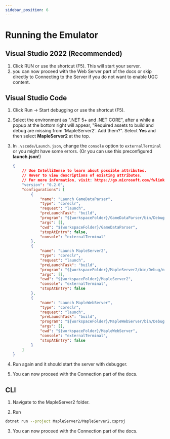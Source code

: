 ```yaml
---
sidebar_position: 6
---
```


# Running the Emulator

## Visual Studio 2022 (Recommended)

1. Click RUN or use the shortcut (F5). This will start your server.
2. you can now proceed with the Web Server part of the docs or skip directly to Connecting to the Server if you do not want to enable UGC content.

## Visual Studio Code

1. Click Run -> Start debugging or use the shortcut (F5).

2. Select the environment as ".NET 5+ and .NET CORE", after a while a popup at the bottom right will appear, "Required assets to build and debug are missing from 'MapleServer2'. Add them?". Select **Yes** and then select **MapleServer2** at the top.

3. In `.vscode/Launch.json`, change the `console` option to `externalTerminal` or you might have some errors. (Or you can use this preconfigured **launch.json**!)

    ```json
    {
        // Use IntelliSense to learn about possible attributes.
        // Hover to view descriptions of existing attributes.
        // For more information, visit: https://go.microsoft.com/fwlink/?linkid=830387
        "version": "0.2.0",
        "configurations": [
            {
                "name": "Launch GameDataParser",
                "type": "coreclr",
                "request": "launch",
                "preLaunchTask": "build",
                "program": "${workspaceFolder}/GameDataParser/bin/Debug/net6.0/GameDataParser.dll",
                "args": [],
                "cwd": "${workspaceFolder}/GameDataParser",
                "stopAtEntry": false,
                "console": "externalTerminal"
            },
            {
                "name": "Launch MapleServer2",
                "type": "coreclr",
                "request": "launch",
                "preLaunchTask": "build",
                "program": "${workspaceFolder}/MapleServer2/bin/Debug/net6.0/MapleServer2.dll",
                "args": [],
                "cwd": "${workspaceFolder}/MapleServer2",
                "console": "externalTerminal",
                "stopAtEntry": false
            },
            {
                "name": "Launch MapleWebServer",
                "type": "coreclr",
                "request": "launch",
                "preLaunchTask": "build",
                "program": "${workspaceFolder}/MapleWebServer/bin/Debug/net6.0/MapleWebServer.dll",
                "args": [],
                "cwd": "${workspaceFolder}/MapleWebServer",
                "console": "externalTerminal",
                "stopAtEntry": false
            }
        ]
    }
    ```

4. Run again and it should start the server with debugger.

5. You can now proceed with the Connection part of the docs.

## CLI

1. Navigate to the MapleServer2 folder.

2. Run

```sh
dotnet run --project MapleServer2/MapleServer2.csproj
```

3. You can now proceed with the Connection part of the docs.